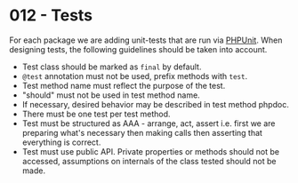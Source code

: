 # 012 - Tests

For each package we are adding unit-tests that are run via [PHPUnit](https://phpunit.de/). When designing tests,
the following guidelines should be taken into account.

- Test class should be marked as `final` by default.
- `@test` annotation must not be used, prefix methods with `test`.
- Test method name must reflect the purpose of the test.
- "should" must not be used in test method name.
- If necessary, desired behavior may be described in test method phpdoc.
- There must be one test per test method.
- Test must be structured as AAA - arrange, act, assert i.e. first we are preparing what's necessary then making calls
  then asserting that everything is correct.
- Test must use public API. Private properties or methods should not be accessed, assumptions on internals
  of the class tested should not be made.
